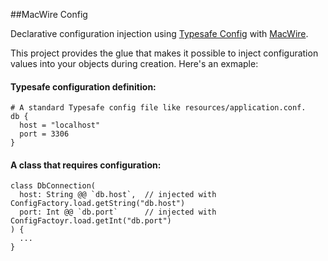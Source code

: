 ##MacWire Config

Declarative configuration injection using [Typesafe Config](https://github.com/typesafehub/config) with [MacWire](https://github.com/adamw/macwire).

This project provides the glue that makes it possible to inject configuration values into your objects during creation.  Here's an exmaple:

#### Typesafe configuration definition:
```
# A standard Typesafe config file like resources/application.conf.
db {
  host = "localhost"
  port = 3306
}
```

#### A class that requires configuration: 
```
class DbConnection(
  host: String @@ `db.host`,  // injected with ConfigFactory.load.getString("db.host")  
  port: Int @@ `db.port`      // injected with ConfigFactoyr.load.getInt("db.port")
) {
  ...
}
```
